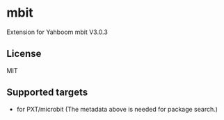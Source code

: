 # mbit

Extension for Yahboom mbit V3.0.3

## License

MIT

## Supported targets

* for PXT/microbit
(The metadata above is needed for package search.)
